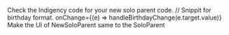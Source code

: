 Check the Indigency code for your new solo parent code.
// Snippit for birthday format.
onChange={(e) => handleBirthdayChange(e.target.value)}
Make the UI of NewSoloParent same to the SoloParent

